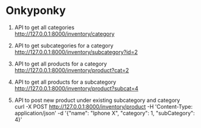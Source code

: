 # Onkyponky

1) API to get all categories<br/>
http://127.0.0.1:8000/inventory/category

2) API to get subcategories for a category<br/>
http://127.0.0.1:8000/inventory/subcategory?id=2

3) API to get all products for a category<br/>
http://127.0.0.1:8000/inventory/product?cat=2

4) API to get all products for a subcategory<br/>
http://127.0.0.1:8000/inventory/product?subcat=4

5) API to post new product under existing subcategory and category<br/>
curl -X POST http://127.0.0.1:8000/inventory/product -H 'Content-Type: application/json' -d '{"name": "Iphone X", "category": 1, "subCategory": 4}'
